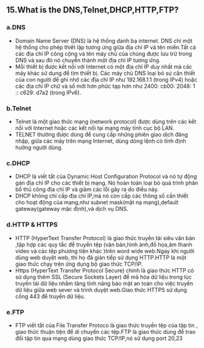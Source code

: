 ## 15.What is the DNS,Telnet,DHCP,HTTP,FTP? ##
### a.DNS ###
- Domain Name Server (DNS) là hệ thống danh bạ internet. DNS chỉ một hệ thống cho phép thiết lập tương ứng giữa địa chỉ IP và tên miền.Tất cả các địa chỉ IP công cộng và tên máy chủ của chúng được lưu trữ trong DNS và sau đó nó chuyển thành một địa chỉ IP tương ứng.
- Mỗi thiết bị được kết nối với Internet có một địa chỉ IP duy nhất mà các máy khác sử dụng để tìm thiết bị. Các máy chủ DNS loại bỏ sự cần thiết của con người để ghi nhớ các địa chỉ IP như 192.168.1.1 (trong IPv4) hoặc các địa chỉ IP chữ và số mới hơn phức tạp hơn như 2400: cb00: 2048: 1 :: c629: d7a2 (trong IPv6).
### b.Telnet ###
- Telnet là một giao thức mạng (network protocol) được dùng trên các kết nối với Internet hoặc các kết nối tại mạng máy tính cục bộ LAN.
- TELNET thường được dùng để cung cấp những phiên giao dịch đăng nhập, giữa các máy trên mạng Internet, dùng dòng lệnh có tính định hướng người dùng.
### c.DHCP ### 
- DHCP  là viết tắt của Dynamic Host Configuration Protocol và nó tự động gán địa chỉ IP cho các thiết bị mạng. Nó hoàn toàn loại bỏ quá trình phân bổ thủ công địa chỉ IP và giảm các lỗi gây ra do điều này.
- DHCP không chỉ cấp địa chỉ IP,mà nó còn cấp các thông số cần thiết cho hoạt động của mạng,như subnet mask(mặt nạ mạng),default gateway(gateway mặc định),và dịch vụ DNS.
### d.HTTP & HTTPS ### 
- HTTP (HyperText Transfer Protocol) là giao thức truyền tải siêu văn bản ,tập hợp các quy tắc để truyền tệp (văn bản,hình ảnh,đồ họa,âm thanh video và các tệp phương tiện khác )trên word wide web.Ngay khi người dùng web duyệt web, thì họ đã gián tiếp sử dụng HTTP.HTTP là một giao thức chạy trên ứng dụng bộ giao thức TCP/IP.
- Https (HyperText Transfer Protocol Secure) chính là giao thức HTTP có sử dụng thêm SSL (Secure Sockets Layer) để mã hóa dữ liệu trong lúc truyền tải dữ liệu nhằm tăng tính năng bảo mật an toàn cho việc truyền dữ liệu giữa web sever và trình duyệt web.Giao thức HTTPS sử dụng cổng 443 để truyền dữ liệu.
### e.FTP ###
- FTP viết tắt của File Transfer Protoco là giao thức truyền tệp của tập tin , giao thức thuận tiện để di chuyển các tệp.FTP là giao thức dùng để trao đổi tập tin qua mạng dùng giao thức TCP/IP,nó sử dụng port 20,23